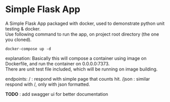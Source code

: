 # **Simple Flask App**
A Simple Flask App packaged with docker, used to demonstrate python unit testing & docker.  
Use following command to run the app, on project root directory (the one you cloned).  

```
docker-compose up -d
```

explanation:
Basically this will compose a container using image on Dockerfile, and run the container on 0.0.0.0:7373.  
There are unit test file included, which will be running on image building.  

endpoints:
/ : respond with simple page that counts hit. 
/json : similar respond with /, only with json formatted. 

**TODO** : add swagger ui for better documentation